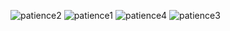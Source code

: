 ![patience2](https://github.com/YouthIshimwe/assignment4/assets/163411984/aa794a13-1050-45c4-b545-1b309a4a3cfc)
![patience1](https://github.com/YouthIshimwe/assignment4/assets/163411984/f858e724-974e-4e71-930a-0bd3f2465b8f)
![patience4](https://github.com/YouthIshimwe/assignment4/assets/163411984/e779d160-3797-4c19-bf4d-c5d9f17a25a1)
![patience3](https://github.com/YouthIshimwe/assignment4/assets/163411984/8b520031-38fc-4ca0-994b-f24b449e3059)
